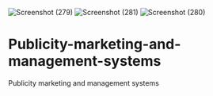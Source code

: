 ![Screenshot (279)](https://user-images.githubusercontent.com/96176668/188857513-13654850-7d08-4f31-8007-647999b47e69.png)
![Screenshot (281)](https://user-images.githubusercontent.com/96176668/188857540-94b2f14f-8ba3-42e6-8d39-c1e3d65d63b4.png)
![Screenshot (280)](https://user-images.githubusercontent.com/96176668/188857545-008ea852-99fb-4f59-bfad-2147136dac46.png)
# Publicity-marketing-and-management-systems
Publicity marketing and management systems
